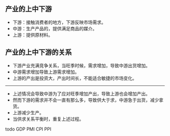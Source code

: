 ## 产业的上中下游

* 下游：接触消费者的地方，下游反映市场需求。
* 中游：生产产品的，提供满足商品的媒介。
* 上游：提供原材料。



## 产业的上中下游的关系

* 下游产业充满竞争关系，当旺季时候，需求增加，导致中游出货增加。
* 中游需求增加导致上游需求增加。
* 上游的产出是投资大，产出时间长，不能适合敏捷的市场变化。

---

* 上述情况会导致中游为了应对旺季增加产出，导致上游也会增加产出。
* 然而下游的需求并不会一直有那么多，导致供大于求，中游急于出货，减少拿货。
* 上游减少生产。
* 当供求关系平衡时，重复上述过程。



todo GDP PMI CPI PPI